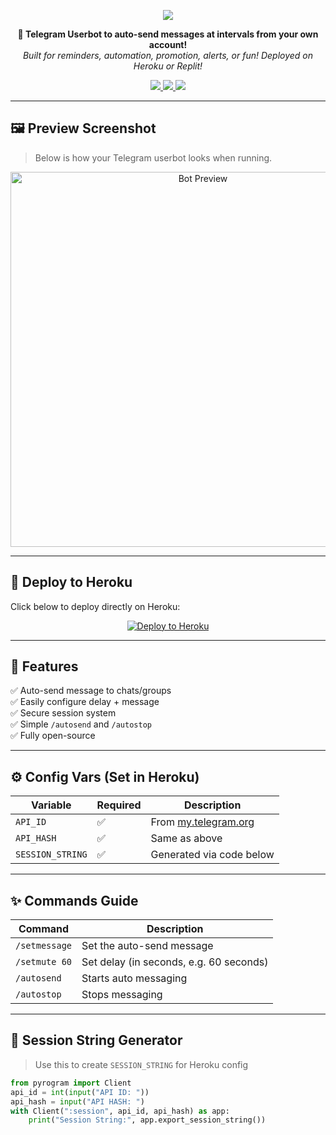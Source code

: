 <p align="center">
  <img src="https://capsule-render.vercel.app/api?type=waving&color=43cea2,185a9d&height=200&section=header&text=Telegram%20Userbot%20AutoMessage&fontSize=40&fontColor=ffffff" />
</p>

<p align="center">
  <b>🤖 Telegram Userbot to auto-send messages at intervals from your own account!</b><br>
  <i>Built for reminders, automation, promotion, alerts, or fun! Deployed on Heroku or Replit!</i>
</p>

<p align="center">
  <a href="https://github.com/babaji067/userbot">
    <img src="https://img.shields.io/github/stars/babaji067/userbot?style=flat-square&color=yellow" />
  </a>
  <a href="https://github.com/babaji067/userbot/fork">
    <img src="https://img.shields.io/github/forks/babaji067/userbot?style=flat-square&color=blue" />
  </a>
  <a href="https://github.com/babaji067/userbot/blob/main/LICENSE">
    <img src="https://img.shields.io/github/license/babaji067/userbot?style=flat-square&color=lightgrey" />
  </a>
</p>

---

## 🖼️ Preview Screenshot

> Below is how your Telegram userbot looks when running.

<p align="center">
  <img src="https://raw.githubusercontent.com/babaji067/userbot/main/assets/screenshot.png" width="600" alt="Bot Preview">
</p>

---

## 🚀 Deploy to Heroku

Click below to deploy directly on Heroku:

<p align="center">
  <a href="https://heroku.com/deploy?template=https://github.com/babaji067/userbot">
    <img src="https://www.herokucdn.com/deploy/button.svg" alt="Deploy to Heroku">
  </a>
</p>

---

## 🧰 Features

✅ Auto-send message to chats/groups  
✅ Easily configure delay + message  
✅ Secure session system  
✅ Simple `/autosend` and `/autostop`  
✅ Fully open-source

---

## ⚙️ Config Vars (Set in Heroku)

| Variable         | Required | Description                             |
|------------------|----------|-----------------------------------------|
| `API_ID`         | ✅        | From [my.telegram.org](https://my.telegram.org) |
| `API_HASH`       | ✅        | Same as above                          |
| `SESSION_STRING` | ✅        | Generated via code below               |

---

## ✨ Commands Guide

| Command              | Description                                  |
|----------------------|----------------------------------------------|
| `/setmessage`        | Set the auto-send message                    |
| `/setmute 60`        | Set delay (in seconds, e.g. 60 seconds)      |
| `/autosend`          | Starts auto messaging                        |
| `/autostop`          | Stops messaging                              |

---

## 🔐 Session String Generator

> Use this to create `SESSION_STRING` for Heroku config

```python
from pyrogram import Client
api_id = int(input("API ID: "))
api_hash = input("API HASH: ")
with Client(":session", api_id, api_hash) as app:
    print("Session String:", app.export_session_string())

